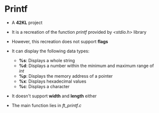 # Printf

- A **42KL** project

- It is a recreation of the function *printf* provided by *<stdio.h>* library

- However, this recreation does not support **flags**

- It can display the following data types:

  - **%s**: Displays a whole string
  - **%d**: Displays a number within the minimum and maximum range of *int*
  - **%p**: Displays the memory address of a pointer
  - **%x**: Displays hexadecimal values
  - **%c**: Displays a character
 
- It doesn't support **width** and **length** either

- The main function lies in *ft_printf.c*
